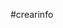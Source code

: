 #crearinfo
<p>
<img="https://png.pngtree.com/background/20210714/original/pngtree-night-sky-galaxy-background-picture-image_1246354.jpg">
